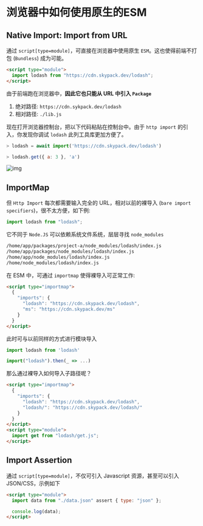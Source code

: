 # 浏览器中如何使用原生的ESM

## Native Import: Import from URL

通过 `script[type=module]`，可直接在浏览器中使用原生 `ESM`。这也使得前端不打包 (`Bundless`) 成为可能。

```html
<script type="module">
  import lodash from "https://cdn.skypack.dev/lodash";
</script>
```

由于前端跑在浏览器中，**因此它也只能从 URL 中引入 `Package`**

1. 绝对路径: `https://cdn.sykpack.dev/lodash`
2. 相对路径: `./lib.js`

现在打开浏览器控制台，把以下代码粘贴在控制台中。由于 `http import` 的引入，你发现你调试 `lodash` 此列工具库更加方便了。

```js
> lodash = await import('https://cdn.skypack.dev/lodash')

> lodash.get({ a: 3 }, 'a')
```

![img](https://cdn.jsdelivr.net/gh/shfshanyue/assets/2021-11-22/clipboard-2865.638ba7.webp)

## ImportMap

但 `Http Import` 每次都需要输入完全的 URL，相对以前的裸导入 (`bare import specifiers`)，很不太方便，如下例:

```js
import lodash from "lodash";
```

它不同于 `Node.JS` 可以依赖系统文件系统，层层寻找 `node_modules`

```bash
/home/app/packages/project-a/node_modules/lodash/index.js
/home/app/packages/node_modules/lodash/index.js
/home/app/node_modules/lodash/index.js
/home/node_modules/lodash/index.js
```

在 ESM 中，可通过 `importmap` 使得裸导入可正常工作:

```html
<script type="importmap">
  {
    "imports": {
      "lodash": "https://cdn.skypack.dev/lodash",
      "ms": "https://cdn.skypack.dev/ms"
    }
  }
</script>
```

此时可与以前同样的方式进行模块导入

```js
import lodash from 'lodash'

import("lodash").then(_ => ...)
```

那么通过裸导入如何导入子路径呢？

```html
<script type="importmap">
  {
    "imports": {
      "lodash": "https://cdn.skypack.dev/lodash",
      "lodash/": "https://cdn.skypack.dev/lodash/"
    }
  }
</script>
<script type="module">
  import get from "lodash/get.js";
</script>
```

## Import Assertion

通过 `script[type=module]`，不仅可引入 Javascript 资源，甚至可以引入 JSON/CSS，示例如下

```html
<script type="module">
  import data from "./data.json" assert { type: "json" };

  console.log(data);
</script>
```
